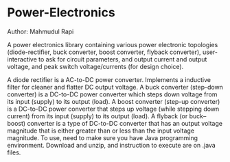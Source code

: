 # Power-Electronics

Author: Mahmudul Rapi

A power electronics library containing various power electronic topologies (diode-rectifier, buck converter, boost converter, flyback converter), user-interactive to ask for circuit parameters, and output current and output voltage, and peak switch voltage/currents (for design choice).

A diode rectifier is a AC-to-DC power converter. Implements a inductive filter for cleaner and flatter DC output voltage.
A buck converter (step-down converter) is a DC-to-DC power converter which steps down voltage from its input (supply) to its output (load).
A boost converter (step-up converter) is a DC-to-DC power converter that steps up voltage (while stepping down current) from its input (supply) to its output (load).
A flyback (or buck–boost) converter is a type of DC-to-DC converter that has an output voltage magnitude that is either greater than or less than the input voltage magnitude.
To use, need to make sure you have Java programming environment. Download and unzip, and instruction to execute are on .java files.
